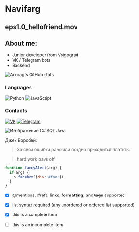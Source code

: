 <!-- By https://github.com/IvanGraf -->

# Navifarg

## **eps1.0_hellofriend.mov**

## About me:

- Junior developer from Volgograd
- VK / Telegram bots
- Backend


![Anurag's GitHub stats](https://github-readme-stats.vercel.app/api?username=ivangraf&show_icons=true&theme=react)


### Languages

![Python](https://img.shields.io/badge/Python-1f272e?style=for-the-badge&logo=python&logoColor=brightgreen)
![JavaScript](https://img.shields.io/badge/JavaScript-1f272e?style=for-the-badge&logo=javascript&logoColor=orange)

### Contacts

[![VK](https://img.shields.io/badge/VK-1f272e?style=for-the-badge&logo=vk&logoColor=478180)](https://vk.com/ivan_graff)
[![Telegram](https://img.shields.io/badge/Telegram-1f272e?style=for-the-badge&logo=Telegram&logoColor=478180)](https://t.me/navifarg)


![Изображение](https://sun9-55.userapi.com/impg/VqN9QIoAylq0wIr6LVLGfdS7E0MoDWRXVPCrZA/YnRFhqLoYNc.jpg?size=1920x1080&quality=96&sign=852895482206c2d1356e327a231f5842&type=album)
C#
SQL
Java

Джек Воробей:

> За свои ошибки рано или поздно приходится платить.

> hard work pays off




```javascript
function fancyAlert(arg) {
  if(arg) {
    $.facebox({div:'#foo'})
  }
}
```

- [x] @mentions, #refs, [links](), **formatting**, and <del>tags</del> supported
- [x] list syntax required (any unordered or ordered list supported)
- [x] this is a complete item
- [ ] this is an incomplete item

